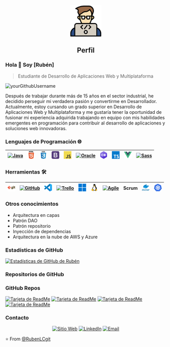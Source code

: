 <p align="center">
 <img width="100px" src="https://github.com/RubenLCgit/RepoGitImg/blob/main/Iconos/coding.png?raw=true" align="center" alt="Github Readme Stats" />
 <h2 align="center">Perfil</h2>
</p>

### Hola 👋 Soy [Rubén]
> Estudiante de Desarrollo de Aplicaciones Web y Multiplataforma

<img src="https://komarev.com/ghpvc/?username=yourGithubUsername" alt="yourGithubUsername" />

<div>
 <p>
Después de trabajar durante más de 15 años en el sector industrial, he decidido perseguir mi verdadera pasión y convertirme en Desarrollador. Actualmente, estoy cursando un grado superior en Desarrollo de Aplicaciones Web y Multiplataforma y me gustaría tener la oportunidad de fusionar mi experiencia adquirida trabajando en equipo con mis habilidades emergentes en programación para contribuir al desarrollo de aplicaciones y soluciones web innovadoras.
</p>
</div>

### Lenguajes de Programación 🌐

| [<img src="https://cdn-icons-png.flaticon.com/128/5433/5433712.png" alt="Java" width="24">](https://www.java.com/) | [<img src="https://raw.githubusercontent.com/github/explore/80688e429a7d4ef2fca1e82350fe8e3517d3494d/topics/html/html.png" alt="HTML" width="24">](https://developer.mozilla.org/es/docs/Web/HTML)  | [<img src="https://raw.githubusercontent.com/github/explore/80688e429a7d4ef2fca1e82350fe8e3517d3494d/topics/css/css.png" alt="CSS" width="24">](https://developer.mozilla.org/es/docs/Web/CSS)  |  [<img src="https://raw.githubusercontent.com/github/explore/80688e429a7d4ef2fca1e82350fe8e3517d3494d/topics/bootstrap/bootstrap.png" alt="Bootstrap" width="24">](https://getbootstrap.com/) |  [<img src="https://raw.githubusercontent.com/github/explore/80688e429a7d4ef2fca1e82350fe8e3517d3494d/topics/javascript/javascript.png" alt="JavaScript" width="24">](https://developer.mozilla.org/es/docs/Web/JavaScript) | [<img src="https://brandeps.com/icon-download/O/Oracle-icon-vector-02.svg" alt="Oracle" width="24">](https://www.oracle.com/) | [<img src="https://raw.githubusercontent.com/github/explore/05d0f0dfceafd861bdf2b53559399dae7b2e2d8b/topics/csharp/csharp.png" alt="C#" width="24">](https://learn.microsoft.com/es-es/dotnet/csharp/) | [<img src="https://raw.githubusercontent.com/github/explore/05d0f0dfceafd861bdf2b53559399dae7b2e2d8b/topics/typescript/typescript.png" alt="TypeScript" width="24">](https://www.typescriptlang.org/es/) | [<img src="https://raw.githubusercontent.com/github/explore/05d0f0dfceafd861bdf2b53559399dae7b2e2d8b/topics/vue/vue.png" alt="Vue" width="24">](https://vuejs.org/) | [<img src="https://cdn-icons-png.flaticon.com/128/5968/5968358.png" alt="Sass" width="24">](https://sass-lang.com/) |
|---|---|---|---|---|---|---|---|---|---|

### Herramientas 🛠️

| [<img src="https://raw.githubusercontent.com/github/explore/80688e429a7d4ef2fca1e82350fe8e3517d3494d/topics/git/git.png" alt="Git" width="24">](https://git-scm.com/) |  [<img src="https://github.githubassets.com/images/modules/logos_page/GitHub-Mark.png" alt="GitHub" width="24">](https://github.com/) | [<img src="https://raw.githubusercontent.com/github/explore/05d0f0dfceafd861bdf2b53559399dae7b2e2d8b/topics/visual-studio-code/visual-studio-code.png" alt="Visual Studio Code" width="24">](https://code.visualstudio.com/) |  [<img src="https://cdn-icons-png.flaticon.com/128/7131/7131117.png" alt="Trello" width="24">](https://trello.com/) | [<img src="https://raw.githubusercontent.com/github/explore/80688e429a7d4ef2fca1e82350fe8e3517d3494d/topics/windows/windows.png" alt="Windows" width="24">](https://www.microsoft.com/windows/) | [<img src="https://raw.githubusercontent.com/github/explore/80688e429a7d4ef2fca1e82350fe8e3517d3494d/topics/linux/linux.png" alt="Linux" width="24">](https://www.linux.org/)  |  [<img src="https://cdn-icons-png.flaticon.com/128/10435/10435128.png" alt="Agile" width="24">](https://www.agilealliance.org/) | Scrum | [<img src="https://raw.githubusercontent.com/github/explore/05d0f0dfceafd861bdf2b53559399dae7b2e2d8b/topics/docker/docker.png" alt="Docker" width="24">](https://www.docker.com/) | [<img src="https://raw.githubusercontent.com/github/explore/05d0f0dfceafd861bdf2b53559399dae7b2e2d8b/topics/kubernetes/kubernetes.png" alt="Kubernetes" width="24">](https://kubernetes.io/es/) |
|---|---|---|---|---|---|---|---|---|---|

### Otros conocimientos

- Arquitectura en capas
- Patrón DAO
- Patrón repositorio
- Inyección de dependencias
- Arquitectura en la nube de AWS y Azure

### Estadísticas de GitHub

[![Estadísticas de GitHub de Rubén](https://github-readme-stats.vercel.app/api?username=RubenLCgit&show_icons=true&count_private=true)](https://github.com/yourGithubUsername)

### Repositorios de GitHub

### GitHub Repos

[![Tarjeta de ReadMe](https://github-readme-stats.vercel.app/api/pin/?username=RubenLCgit&repo=API-ASP.NET-Core&show_owner=true)](https://github.com/RubenLCgit/API-ASP.NET-Core)
[![Tarjeta de ReadMe](https://github-readme-stats.vercel.app/api/pin/?username=RubenLCgit&repo=petpal-web-app&show_owner=true)](https://github.com/RubenLCgit/petpal-web-app)
[![Tarjeta de ReadMe](https://github-readme-stats.vercel.app/api/pin/?username=RubenLCgit&repo=todo-list-kubernetes&show_owner=true)](https://github.com/RubenLCgit/todo-list-kubernetes)
[![Tarjeta de ReadMe](https://github-readme-stats.vercel.app/api/pin/?username=RubenLCgit&repo=Jugamos-Todos-Web-App&show_owner=true)](https://github.com/yourGithubUsername/yourRepoName)

<h3> Contacto </h3>

<p align="center">
<a href="#" target="blank"><img alt="Sitio Web" src="https://img.shields.io/badge/Website-En desarrollo-blue?style=flat&logo=google-chrome"></a>
<a href="https://www.linkedin.com/in/rub%C3%A9nlcwebdeveloper/" target="blank"><img alt="LinkedIn" src="https://img.shields.io/badge/LinkedIn-RubénLC-blue?style=flat&logo=linkedin"></a>
<a href="mailto:yourEmail@gmail.com"><img alt="Email" src="https://img.shields.io/badge/Email-rublomcal@gmail.com-blue?style=flat&logo=gmail"></a>
</p>

⭐️ From [@RubenLCgit](https://github.com/RubenLCgit)

